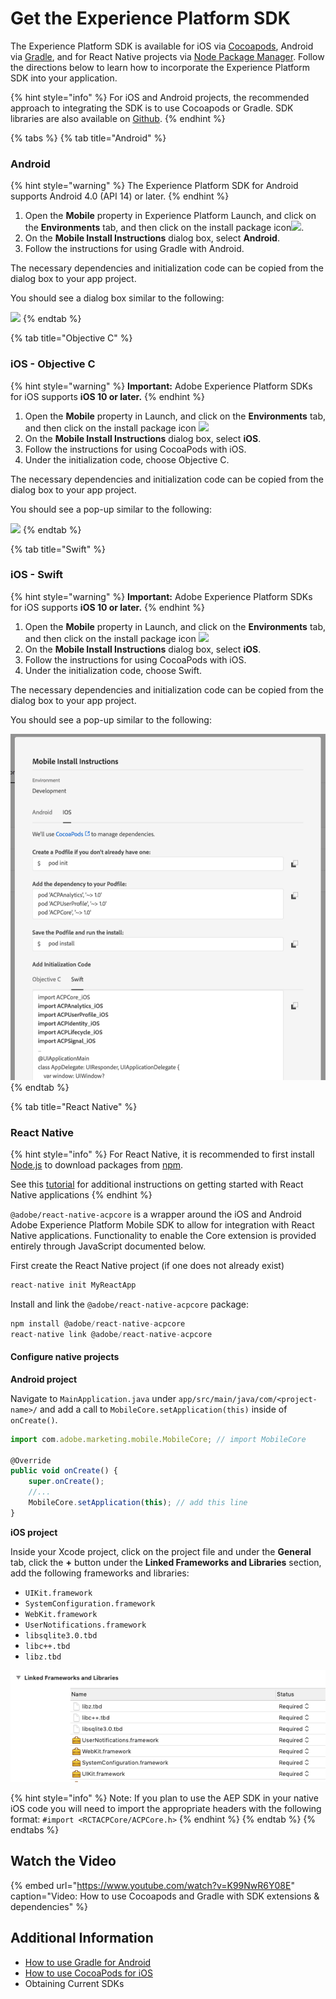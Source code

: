 # Get the Experience Platform SDK

The Experience Platform SDK is available for iOS via [Cocoapods](https://cocoapods.org/), Android via [Gradle](https://gradle.org), and for React Native projects via [Node Package Manager](https://nodejs.org). Follow the directions below to learn how to incorporate the Experience Platform SDK into your application.

{% hint style="info" %}
For iOS and Android projects, the recommended approach to integrating the SDK is to use Cocoapods or Gradle. SDK libraries are also available on [Github](https://github.com/Adobe-Marketing-Cloud/acp-sdks/).
{% endhint %}

{% tabs %}
{% tab title="Android" %}
### Android

{% hint style="warning" %}
The Experience Platform SDK for Android supports Android 4.0 \(API 14\) or later.
{% endhint %}

1. Open the **Mobile** property in Experience Platform Launch, and click on the **Environments** tab, and then click on the install package icon![](../.gitbook/assets/package.png). 
2. On the **Mobile Install Instructions** dialog box, select **Android**.
3. Follow the instructions for using Gradle with Android.

The necessary dependencies and initialization code can be copied from the dialog box to your app project.

You should see a dialog box similar to the following:

![](../.gitbook/assets/android.png)
{% endtab %}

{% tab title="Objective C" %}
### iOS - Objective C

{% hint style="warning" %}
**Important:** Adobe Experience Platform SDKs for iOS supports **iOS 10 or later.**
{% endhint %}

1. Open the **Mobile** property in Launch, and click on the **Environments** tab, and then click on the install package icon  ![](../.gitbook/assets/package.png) 
2. On the **Mobile Install Instructions** dialog box, select **iOS**.
3. Follow the instructions for using CocoaPods with iOS.
4. Under the initialization code, choose Objective C.

The necessary dependencies and initialization code can be copied from the dialog box to your app project.

You should see a pop-up similar to the following:

![](../.gitbook/assets/obj-c.png)
{% endtab %}

{% tab title="Swift" %}
### iOS - Swift

{% hint style="warning" %}
**Important:** Adobe Experience Platform SDKs for iOS supports **iOS 10 or later.**
{% endhint %}

1. Open the **Mobile** property in Launch, and click on the **Environments** tab, and then click on the install package icon  ![](../.gitbook/assets/package.png) 
2. On the **Mobile Install Instructions** dialog box, select **iOS**.
3. Follow the instructions for using CocoaPods with iOS.
4. Under the initialization code, choose Swift.

The necessary dependencies and initialization code can be copied from the dialog box to your app project.

You should see a pop-up similar to the following:

![](../.gitbook/assets/swift.png)
{% endtab %}

{% tab title="React Native" %}
### React Native

{% hint style="info" %}
For React Native, it is recommended to first install [Node.js](https://nodejs.org) to download packages from [npm](https://npmjs.com).

See this [tutorial](https://facebook.github.io/react-native/docs/getting-started) for additional instructions on getting started with React Native applications
{% endhint %}

`@adobe/react-native-acpcore` is a wrapper around the iOS and Android Adobe Experience Platform Mobile SDK to allow for integration with React Native applications. Functionality to enable the Core extension is provided entirely through JavaScript documented below.

First create the React Native project \(if one does not already exist\)

```jsx
react-native init MyReactApp
```

Install and link the `@adobe/react-native-acpcore` package:

```jsx
npm install @adobe/react-native-acpcore
react-native link @adobe/react-native-acpcore
```

#### Configure native projects

**Android project**

Navigate to `MainApplication.java` under `app/src/main/java/com/<project-name>/` and add a call to `MobileCore.setApplication(this)` inside of `onCreate()`.

```jsx
import com.adobe.marketing.mobile.MobileCore; // import MobileCore

@Override
public void onCreate() {
    super.onCreate();
    //...
    MobileCore.setApplication(this); // add this line
}
```

**iOS project**

Inside your Xcode project, click on the project file and under the **General** tab, click the **+** button under the **Linked Frameworks and Libraries** section, add the following frameworks and libraries:

* `UIKit.framework`
* `SystemConfiguration.framework`
* `WebKit.framework`
* `UserNotifications.framework`
* `libsqlite3.0.tbd`
* `libc++.tbd`
* `libz.tbd`

![Linked Frameworks required for React Native](../.gitbook/assets/linkedframeworks.png)

{% hint style="info" %}
Note: If you plan to use the AEP SDK in your native iOS code you will need to import the appropriate headers with the following format: `#import <RCTACPCore/ACPCore.h>`
{% endhint %}
{% endtab %}
{% endtabs %}

## Watch the Video

{% embed url="https://www.youtube.com/watch?v=K99NwR6Y08E" caption="Video: How to use Cocoapods and Gradle with SDK extensions & dependencies" %}

## Additional Information

* [How to use Gradle for Android](https://docs.gradle.org/current/userguide/userguide.html)
* [How to use CocoaPods for iOS ](https://guides.cocoapods.org/using/using-cocoapods)
* Obtaining Current SDKs

